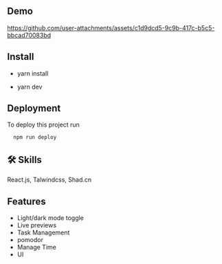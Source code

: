 
## Demo

https://github.com/user-attachments/assets/c1d9dcd5-9c9b-417c-b5c5-bbcad70083bd



## Install 

- yarn install

- yarn dev

## Deployment

To deploy this project run

```bash
  npm run deploy
```


## 🛠 Skills
React.js, Talwindcss, Shad.cn


## Features

- Light/dark mode toggle
- Live previews
- Task Management
- pomodor
- Manage Time
- UI
